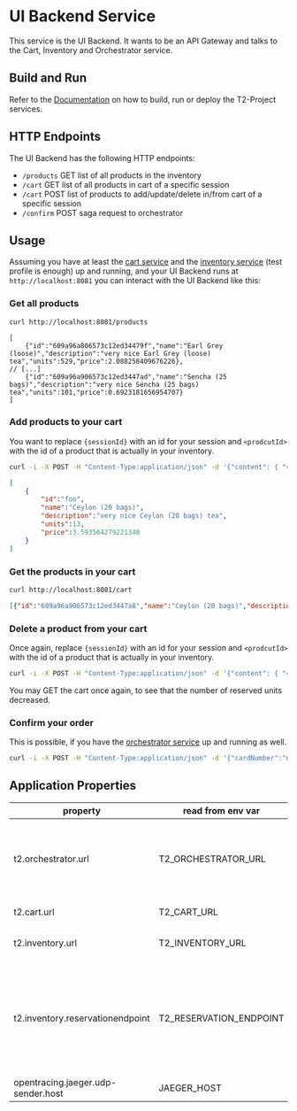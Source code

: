 # UI Backend Service

This service is the UI Backend.
It wants to be an API Gateway and talks to the Cart, Inventory and Orchestrator service.

## Build and Run

Refer to the [Documentation](https://t2-documentation.readthedocs.io/en/latest/guides/deploy.html) on how to build, run or deploy the T2-Project services.

## HTTP Endpoints

The UI Backend has the following HTTP endpoints:

* `/products` GET list of all products in the inventory
* `/cart` GET list of all products in cart of a specific session
* `/cart` POST list of products to add/update/delete in/from cart of a specific session
* `/confirm` POST saga request to orchestrator

## Usage

Assuming you have at least the [cart service](https://github.com/t2-project/cart) and the [inventory service](https://github.com/t2-project/inventory) (test profile is enough) up and running, and your UI Backend runs at `http://localhost:8081` you can interact with the UI Backend like this:

### Get all products

```sh
curl http://localhost:8081/products
```

```json5
[
    {"id":"609a96a806573c12ed34479f","name":"Earl Grey (loose)","description":"very nice Earl Grey (loose) tea","units":529,"price":2.088258409676226},
// [...]
    {"id":"609a96a906573c12ed3447ad","name":"Sencha (25 bags)","description":"very nice Sencha (25 bags) tea","units":101,"price":0.6923181656954707}
]
```

### Add products to your cart

You want to replace `{sessionId}` with an id for your session and `<prodcutId>` with the id of a product that is actually in your inventory.

```sh
curl -i -X POST -H "Content-Type:application/json" -d '{"content": { "<productId>": 13}}' http://localhost:8081/cart/{sessionId}
```

```json
[
    {
        "id":"foo",
        "name":"Ceylon (20 bags)",
        "description":"very nice Ceylon (20 bags) tea",
        "units":13,
        "price":3.593564279221348
    }
]
```

### Get the products in your cart

```sh
curl http://localhost:8081/cart
```

```json
[{"id":"609a96a906573c12ed3447a8","name":"Ceylon (20 bags)","description":"very nice Ceylon (20 bags) tea","units":13,"price":3.593564279221348}]
```

### Delete a product from your cart

Once again, replace `{sessionId}` with an id for your session and `<prodcutId>` with the id of a product that is actually in your inventory.

```sh
curl -i -X POST -H "Content-Type:application/json" -d '{"content": { "<productId>": 2}}' http://localhost:8081/cart/{sessionId}
```

You may GET the cart once again, to see that the number of reserved units decreased.

### Confirm your order

This is possible, if you have the [orchestrator service](https://github.com/t2-project/orchestrator) up and running as well.

```sh
curl -i -X POST -H "Content-Type:application/json" -d '{"cardNumber":"num","cardOwner":"own","checksum":"sum", "sessionId":"<sessionId>"}' http://localhost:8081/confirm
```

## Application Properties

| property                           | read from env var | description |
|------------------------------------| ----------------- | ----------- |
| t2.orchestrator.url                | T2_ORCHESTRATOR_URL | url of the orchestrator service. inclusively endpoint and everything! |
| t2.cart.url                        | T2_CART_URL | url of the cart service |
| t2.inventory.url                   | T2_INVENTORY_URL | url of the inventory service. |
| t2.inventory.reservationendpoint   | T2_RESERVATION_ENDPOINT | endpoint for reservations. sub path of the inventory url. guess it would be smarter to pass the entire url. |
| opentracing.jaeger.udp-sender.host | JAEGER_HOST | for the tracing. |
